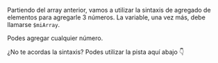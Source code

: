 Partiendo del array anterior, vamos a utilizar la sintaxis de agregado de elementos para agregarle 3 números. La variable, una vez más, debe llamarse `$miArray`.

Podes agregar cualquier número.

¿No te acordas la sintaxis? Podes utilizar la pista aquí abajo :point_down: